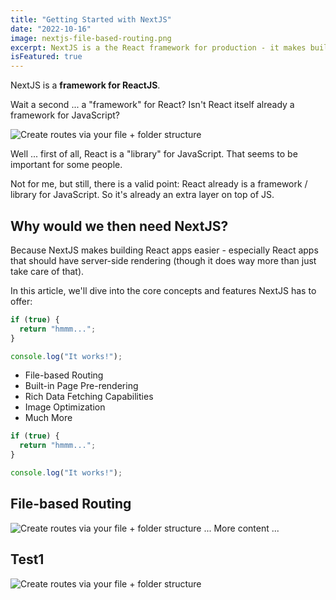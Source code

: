 ```yaml
---
title: "Getting Started with NextJS"
date: "2022-10-16"
image: nextjs-file-based-routing.png
excerpt: NextJS is a the React framework for production - it makes building fullstack React apps and sites a breeze and ships with built-in SSR.
isFeatured: true
---
```


NextJS is a **framework for ReactJS**.

Wait a second ... a "framework" for React? Isn't React itself already a framework for JavaScript?

![Create routes via your file + folder structure](nextjs-file-based-routing.png)

Well ... first of all, React is a "library" for JavaScript. That seems to be important for some people.

Not for me, but still, there is a valid point: React already is a framework / library for JavaScript. So it's already an extra layer on top of JS.

## Why would we then need NextJS?

Because NextJS makes building React apps easier - especially React apps that should have server-side rendering (though it does way more than just take care of that).

In this article, we'll dive into the core concepts and features NextJS has to offer:

```js
if (true) {
  return "hmmm...";
}

console.log("It works!");
```

- File-based Routing
- Built-in Page Pre-rendering
- Rich Data Fetching Capabilities
- Image Optimization
- Much More

```js
if (true) {
  return "hmmm...";
}

console.log("It works!");
```

## File-based Routing

![Create routes via your file + folder structure](nextjs-file-based-routing.png)
... More content ...

## Test1

![Create routes via your file + folder structure](nextjs2-file-based-routing.png)
